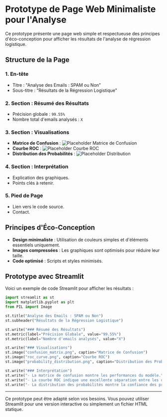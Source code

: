 # Prototype de Page Web Minimaliste pour l'Analyse

Ce prototype présente une page web simple et respectueuse des principes d'éco-conception pour afficher les résultats de l'analyse de régression logistique.

## Structure de la Page

### 1. **En-tête**
- Titre : "Analyse des Emails : SPAM ou Non"
- Sous-titre : "Résultats de la Régression Logistique"

### 2. **Section : Résumé des Résultats**
- Précision globale : `99.55%`
- Nombre total d'emails analysés : `X`

### 3. **Section : Visualisations**
- **Matrice de Confusion** :
  ![Placeholder Matrice de Confusion](#)
- **Courbe ROC** :
  ![Placeholder Courbe ROC](#)
- **Distribution des Probabilités** :
  ![Placeholder Distribution](#)

### 4. **Section : Interprétation**
- Explication des graphiques.
- Points clés à retenir.

### 5. **Pied de Page**
- Lien vers le code source.
- Contact.

## Principes d'Éco-Conception
- **Design minimaliste** : Utilisation de couleurs simples et d'éléments essentiels uniquement.
- **Images compressées** : Les graphiques sont optimisés pour réduire leur taille.
- **Code optimisé** : Scripts et styles minimisés.

## Prototype avec Streamlit
Voici un exemple de code Streamlit pour afficher les résultats :

```python
import streamlit as st
import matplotlib.pyplot as plt
from PIL import Image

st.title("Analyse des Emails : SPAM ou Non")
st.subheader("Résultats de la Régression Logistique")

st.write("### Résumé des Résultats")
st.metric(label="Précision Globale", value="99.55%")
st.metric(label="Nombre d'emails analysés", value="X")

st.write("### Visualisations")
st.image("confusion_matrix.png", caption="Matrice de Confusion")
st.image("roc_curve.png", caption="Courbe ROC")
st.image("probability_distribution.png", caption="Distribution des Probabilités")

st.write("### Interprétation")
st.write("- La matrice de confusion montre les performances du modèle.")
st.write("- La courbe ROC indique une excellente séparation entre les classes.")
st.write("- La distribution des probabilités montre la confiance des prédictions.")
```

---

Ce prototype peut être adapté selon vos besoins. Vous pouvez utiliser Streamlit pour une version interactive ou simplement un fichier HTML statique.
